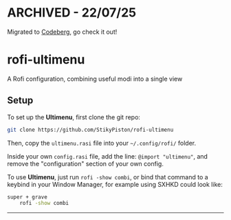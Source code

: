 # ARCHIVED - 22/07/25
Migrated to [Codeberg](https://codeberg.org/stikypiston/rofi-ultimenu), go check it out!

# rofi-ultimenu
A Rofi configuration, combining useful modi into a single view

## Setup
To set up the **Ultimenu**, first clone the git repo:  

```bash
git clone https://github.com/StikyPiston/rofi-ultimenu
```

Then, copy the `ultimenu.rasi` file into your `~/.config/rofi/` folder.

Inside your own `config.rasi` file, add the line: `@import "ultimenu"`, and remove the "configuration" section of your own config.

To use **Ultimenu**, just run `rofi -show combi`, or bind that command to a keybind in your Window Manager, for example using SXHKD could look like:

```bash
super + grave
	rofi -show combi
```

---

